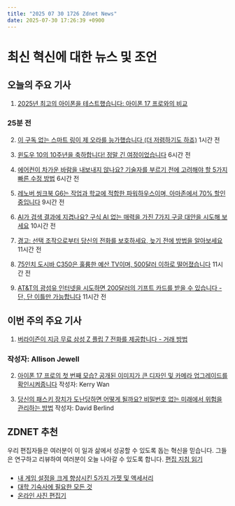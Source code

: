 ```yaml
---
title: "2025 07 30 1726 Zdnet News"
date: 2025-07-30 17:26:39 +0900
---
```


# 최신 혁신에 대한 뉴스 및 조언  
## 오늘의 주요 기사  

1. [2025년 최고의 아이폰을 테스트했습니다: 아이폰 17 프로와의 비교](https://www.zdnet.com/article/best-iphone/)  
### 25분 전  

2. [이 구독 없는 스마트 링이 제 오라를 능가했습니다 (더 저렴하기도 하죠)](https://www.zdnet.com/article/this-subscription-free-smart-ring-gave-my-oura-a-run-for-its-money-and-its-cheaper-too/) 1시간 전  

3. [윈도우 10의 10주년을 축하합니다! 정말 긴 여정이었습니다](https://www.zdnet.com/article/happy-10th-birthday-windows-10-hoo-boy-its-been-a-journey/) 6시간 전  

4. [에어컨이 차가운 바람을 내보내지 않나요? 기술자를 부르기 전에 고려해야 할 5가지 빠른 수정 방법](https://www.zdnet.com/article/ac-isnt-blowing-cold-air-consider-these-5-quick-fixes-before-calling-a-technician/) 6시간 전  

5. [레노버 씽크북 G6는 작업과 학교에 적합한 파워하우스이며, 아마존에서 70% 할인 중입니다](https://www.zdnet.com/article/the-lenovo-thinkbook-g6-is-a-powerhouse-for-work-and-school-and-its-70-off-at-amazon/) 9시간 전  

6. [AI가 검색 결과에 지겹나요? 구식 AI 없는 매력을 가진 7가지 구글 대안을 시도해 보세요](https://www.zdnet.com/article/sick-of-ai-in-your-search-results-try-these-7-google-alternatives-with-old-school-ai-free-charm/) 10시간 전  

7. [경고: 선택 조작으로부터 당신의 전화를 보호하세요, 늦기 전에 방법을 알아보세요](https://www.zdnet.com/article/warning-protect-your-phone-from-choicejacking-before-its-too-late-heres-how/) 11시간 전  

8. [75인치 도시바 C350은 훌륭한 예산 TV이며, 500달러 이하로 떨어졌습니다](https://www.zdnet.com/article/the-75-inch-toshiba-c350-is-a-great-budget-tv-and-it-just-dropped-below-500/) 11시간 전  

9. [AT&T의 광섬유 인터넷을 시도하면 200달러의 기프트 카드를 받을 수 있습니다 - 단, 단 이틀만 가능합니다](https://www.zdnet.com/article/you-can-get-200-in-gift-cards-for-trying-at-ts-fiber-internet-but-only-for-two-more-days/) 11시간 전  

## 이번 주의 주요 기사  

1. [버라이즌이 지금 무료 삼성 Z 플립 7 전화를 제공합니다 - 거래 방법](https://www.zdnet.com/article/verizon-will-give-you-a-free-samsung-z-flip-7-phone-right-now-how-the-deal-works/)  
### 작성자: Allison Jewell  

2. [아이폰 17 프로의 첫 번째 모습? 공개된 이미지가 큰 디자인 및 카메라 업그레이드를 확인시켜줍니다](https://www.zdnet.com/article/first-look-at-iphone-17-pro-public-images-seemingly-confirm-big-design-and-camera-changes/) 작성자: Kerry Wan  

3. [당신의 패스키 장치가 도난당하면 어떻게 될까요? 비밀번호 없는 미래에서 위험을 관리하는 방법](https://www.zdnet.com/article/what-if-your-passkey-device-is-stolen-how-to-manage-risk-in-our-passwordless-future/) 작성자: David Berlind  

## ZDNET 추천  

우리 편집자들은 여러분이 이 일과 삶에서 성공할 수 있도록 돕는 혁신을 믿습니다. 그들은 연구하고 리뷰하여 여러분이 오늘 나아갈 수 있도록 합니다. [편집 지침 읽기](https://www.zdnet.com/editorial-guidelines/)  

###  
- [내 게임 설정을 크게 향상시킨 5가지 가젯 및 액세서리](https://www.zdnet.com/home-and-office/home-entertainment/5-gadgets-and-accessories-that-leveled-up-my-gaming-setup-including-a-surprise-console/)  
- [대학 기숙사에 필요한 모든 것](https://www.zdnet.com/article/everything-you-need-for-a-college-dorm/)  
- [온라인 사진 편집기](https://www.zdnet.com/home-and-office/smart-office/best-online-photo-editors/)